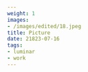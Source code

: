 ```yaml
---
weight: 1
images:
- /images/edited/18.jpeg
title: Picture
date: 21823-07-16
tags:
- luminar
- work
---
```

